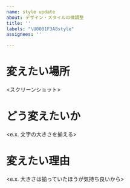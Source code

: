 ```yaml
---
name: style update
about: デザイン・スタイルの微調整
title: ''
labels: "\U0001F3A8style"
assignees: ''

---
```


# 変えたい場所
<スクリーンショット>

# どう変えたいか
<e.x. 文字の大きさを揃える>

# 変えたい理由
<e.x. 大きさは揃っていたほうが気持ち良いから>
